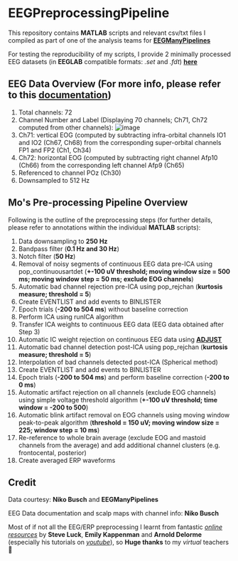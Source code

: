 # EEGPreprocessingPipeline

This repository contains **MATLAB** scripts and relevant csv/txt files I compiled as part of one of the analysis teams for [**EEGManyPipelines**](https://www.eegmanypipelines.org)

For testing the reproducibility of my scripts, I provide 2 minimally processed EEG datasets (in **EEGLAB** compatible formats: *.set* and *.fdt*) [<ins>**here**</ins>](https://www.dropbox.com/sh/8qf0adaveg65j1z/AAAw10gHazrtStDz9nQoCwfAa?dl=0)

## EEG Data Overview (For more info, please refer to this [documentation](https://www.dropbox.com/scl/fi/a70rq72ntqn55dx31pj71/EMP_dataset_documentation.pdf?rlkey=2zc65hp4wl0ochlj3415n2vx4&dl=0))
1. Total channels: 72
2. Channel Number and Label (Displaying 70 channels; Ch71, Ch72 computed from other channels):
![image](https://github.com/movivi/EEGPreprocessingPipeline/assets/46511747/e015d5b0-700a-406b-a8c2-fa91deb9924f)
3. Ch71: vertical EOG (computed by subtracting infra-orbital channels IO1 and IO2 (Ch67, Ch68) from the corresponding super-orbital channels FP1 and FP2 (Ch1, Ch34)
4. Ch72: horizontal EOG (computed by subtracting right channel Afp10 (Ch66) from the corresponding left channel Afp9 (Ch65)
5. Referenced to channel POz (Ch30)
6. Downsampled to 512 Hz

## Mo's Pre-processing Pipeline Overview
Following is the outline of the preprocessing steps (for further details, please refer to annotations within the individual **MATLAB** scripts):
1. Data downsampling to **250 Hz**
2. Bandpass filter (**0.1 Hz and 30 Hz**)
3. Notch filter (**50 Hz**)
4. Removal of noisy segments of continuous EEG data pre-ICA using pop_continuousartdet (**+-100 uV threshold; moving window size = 500 ms; moving window step = 50 ms; exclude EOG channels**) 
5. Automatic bad channel rejection pre-ICA using pop_rejchan (**kurtosis measure; threshold = 5**)
6. Create EVENTLIST and add events to BINLISTER
7. Epoch trials (**-200 to 504 ms**) without baseline correction
8. Perform ICA using runICA algorithm
9. Transfer ICA weights to continuous EEG data (EEG data obtained after Step 3)
10. Automatic IC weight rejection on continuous EEG data using [**ADJUST**](https://onlinelibrary.wiley.com/doi/abs/10.1111/j.1469-8986.2010.01061.x)
11. Automatic bad channel detection post-ICA using pop_rejchan (**kurtosis measure; threshold = 5**)
12. Interpolation of bad channels detected post-ICA (Spherical method)
13. Create EVENTLIST and add events to BINLISTER
14. Epoch trials (**-200 to 504 ms**) and perform baseline correction (**-200 to 0 ms**)
15. Automatic artifact rejection on all channels (exclude EOG channels) using simple voltage threshold algorithm (**+-100 uV threshold; time window = -200 to 500**)
16. Automatic blink artifact removal on EOG channels using moving window peak-to-peak algorithm (**threshold = 150 uV; moving window size = 225; window step = 10 ms**)
17. Re-reference to whole brain average (exclude EOG and mastoid channels from the average) and add additional channel clusters (e.g. frontocental, posterior)
18. Create averaged ERP waveforms

## Credit
Data courtesy: **Niko Busch** and **EEGManyPipelines**

EEG Data documentation and scalp maps with channel info: **Niko Busch**

Most of if not all the EEG/ERP preprocessing I learnt from fantastic [*online resources*](https://erpinfo.org/erplab) by **Steve Luck**, **Emily Kappenman** and **Arnold Delorme** (especially his tutorials on [*youtube*](https://youtube.com/playlist?list=PLXc9qfVbMMN2uDadxZ_OEsHjzcRtlLNxc)), so **Huge thanks** to my *virtual* teachers 💛


